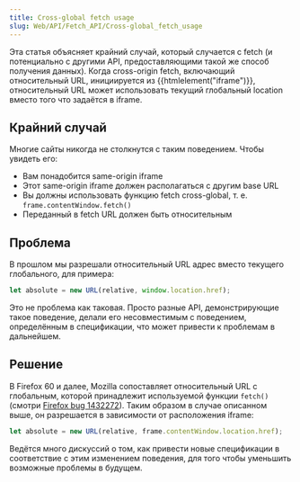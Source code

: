 ```yaml
---
title: Cross-global fetch usage
slug: Web/API/Fetch_API/Cross-global_fetch_usage
---
```


Эта статья объясняет крайний случай, который случается с fetch (и потенциально с другими API, предоставляющими такой же способ получения данных). Когда cross-origin fetch, включающий относительный URL, инициируется из {{htmlelement("iframe")}}, относительный URL может использовать текущий глобальный location вместо того что задаётся в iframe.

## Крайний случай

Многие сайты никогда не столкнутся с таким поведением. Чтобы увидеть его:

- Вам понадобится same-origin iframe
- Этот same-origin iframe должен располагаться с другим base URL
- Вы должны использовать функцию fetch cross-global, т. е. `frame.contentWindow.fetch()`
- Переданный в fetch URL должен быть относительным

## Проблема

В прошлом мы разрешали относительный URL адрес вместо текущего глобального, для примера:

```js
let absolute = new URL(relative, window.location.href);
```

Это не проблема как таковая. Просто разные API, демонстрирующие такое поведение, делали его несовместимым с поведением, определённым в спецификации, что может привести к проблемам в дальнейшем.

## Решение

В Firefox 60 и далее, Mozilla сопоставляет относительный URL с глобальным, которой принадлежит используемой функции `fetch()` (смотри [Firefox bug 1432272](https://bugzil.la/1432272)). Таким образом в случае описанном выше, он разрешается в зависимости от расположения iframe:

```js
let absolute = new URL(relative, frame.contentWindow.location.href);
```

Ведётся много дискуссий о том, как привести новые спецификации в соответствие с этим изменением поведения, для того чтобы уменьшить возможные проблемы в будущем.
